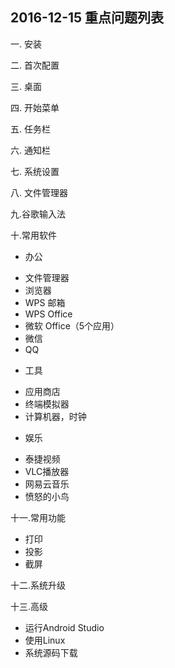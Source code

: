 ## 2016-12-15 重点问题列表

一. 安装  


二. 首次配置


三. 桌面


四. 开始菜单


五. 任务栏

六. 通知栏


七. 系统设置


八. 文件管理器

九.谷歌输入法

十.常用软件
* 办公
 - 文件管理器
 - 浏览器
 - WPS 邮箱
 - WPS Office
 - 微软 Office（5个应用）
 - 微信
 - QQ

* 工具
 - 应用商店
 - 终端模拟器
 - 计算机器，时钟

* 娱乐
 - 泰捷视频
 - VLC播放器
 - 网易云音乐
 - 愤怒的小鸟

十一.常用功能
- 打印
- 投影
- 截屏


十二.系统升级

十三.高级
 - 运行Android Studio
 - 使用Linux
 - 系统源码下载







